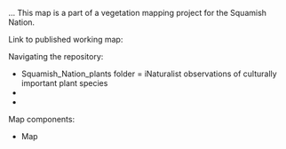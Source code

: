 ...
This map is a part of a vegetation mapping project for the Squamish Nation.

Link to published working map:

Navigating the repository:
- Squamish_Nation_plants folder = iNaturalist observations of culturally important plant species
- 
- 


Map components:
- Map 